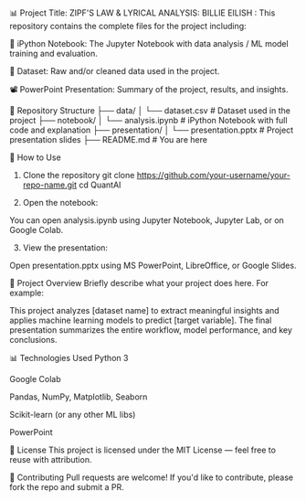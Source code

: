 📊 Project Title: ZIPF'S LAW & LYRICAL ANALYSIS: BILLIE EILISH :
This repository contains the complete files for the project including:

🧠 iPython Notebook: The Jupyter Notebook with data analysis / ML model training and evaluation.

📁 Dataset: Raw and/or cleaned data used in the project.

📽️ PowerPoint Presentation: Summary of the project, results, and insights.

📂 Repository Structure
├── data/
│   └── dataset.csv                # Dataset used in the project
├── notebook/
│   └── analysis.ipynb            # iPython Notebook with full code and explanation
├── presentation/
│   └── presentation.pptx         # Project presentation slides
├── README.md                     # You are here

🚀 How to Use
1. Clone the repository
git clone https://github.com/your-username/your-repo-name.git
cd QuantAI

2. Open the notebook:

You can open analysis.ipynb using Jupyter Notebook, Jupyter Lab, or on Google Colab.

3. View the presentation:

Open presentation.pptx using MS PowerPoint, LibreOffice, or Google Slides.

📌 Project Overview
Briefly describe what your project does here. For example:

This project analyzes [dataset name] to extract meaningful insights and applies machine learning models to predict [target variable]. The final presentation summarizes the entire workflow, model performance, and key conclusions.

📊 Technologies Used
Python 3

Google Colab

Pandas, NumPy, Matplotlib, Seaborn

Scikit-learn (or any other ML libs)

PowerPoint

📃 License
This project is licensed under the MIT License — feel free to reuse with attribution.

🤝 Contributing
Pull requests are welcome! If you'd like to contribute, please fork the repo and submit a PR.

